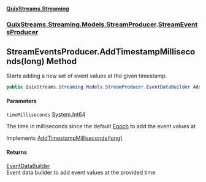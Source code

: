 #### [QuixStreams.Streaming](index.md 'index')
### [QuixStreams.Streaming.Models.StreamProducer](QuixStreams.Streaming.Models.StreamProducer.md 'QuixStreams.Streaming.Models.StreamProducer').[StreamEventsProducer](StreamEventsProducer.md 'QuixStreams.Streaming.Models.StreamProducer.StreamEventsProducer')

## StreamEventsProducer.AddTimestampMilliseconds(long) Method

Starts adding a new set of event values at the given timestamp.

```csharp
public QuixStreams.Streaming.Models.StreamProducer.EventDataBuilder AddTimestampMilliseconds(long timeMilliseconds);
```
#### Parameters

<a name='QuixStreams.Streaming.Models.StreamProducer.StreamEventsProducer.AddTimestampMilliseconds(long).timeMilliseconds'></a>

`timeMilliseconds` [System.Int64](https://docs.microsoft.com/en-us/dotnet/api/System.Int64 'System.Int64')

The time in milliseconds since the default [Epoch](StreamEventsProducer.Epoch.md 'QuixStreams.Streaming.Models.StreamProducer.StreamEventsProducer.Epoch') to add the event values at

Implements [AddTimestampMilliseconds(long)](IStreamEventsProducer.AddTimestampMilliseconds(long).md 'QuixStreams.Streaming.Models.StreamProducer.IStreamEventsProducer.AddTimestampMilliseconds(long)')

#### Returns
[EventDataBuilder](EventDataBuilder.md 'QuixStreams.Streaming.Models.StreamProducer.EventDataBuilder')  
Event data builder to add event values at the provided time